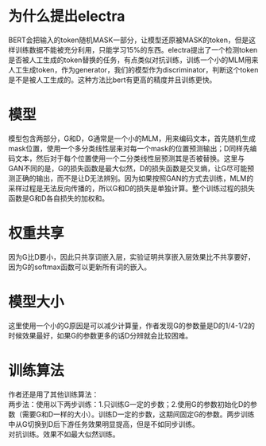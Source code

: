 # 为什么提出electra
BERT会把输入的token随机MASK一部分，让模型还原被MASK的token，但是这样训练数据不能被充分利用，只能学习15%的东西。electra提出了一个检测token是否被人工生成的token替换的任务，有点类似对抗训练，训练一个小的MLM用来人工生成token，作为generator，我们的模型作为discriminator，判断这个token是不是被人工生成的。这种方法比bert有更高的精度并且训练更快。
# 模型
模型包含两部分，G和D，G通常是一个小的MLM，用来编码文本，首先随机生成mask位置，使用一个多分类线性层来对每一个mask的位置预测输出；D同样先编码文本，然后对于每个位置使用一个二分类线性层预测其是否被替换。这里与GAN不同的是，G的损失函数是最大似然，D的损失函数是交叉熵，让G尽可能预测正确的输出，而不是让D无法辨别。因为如果按照GAN的方式去训练，MLM的采样过程是无法反向传播的，所以G和D的损失是单独计算。整个训练过程的损失函数是G和D各自损失的加权和。
# 权重共享
因为G比D要小，因此只共享词嵌入层，实验证明共享嵌入层效果比不共享要好，因为G的softmax函数可以更新所有词的嵌入。
# 模型大小
这里使用一个小的G原因是可以减少计算量，作者发现G的参数量是D的1/4-1/2的时候效果最好，如果G的参数更多的话D分辨就会比较困难。
# 训练算法
作者还是用了其他训练算法：<br>
两步法：使用以下两步训练：1.只训练G一定的步数；2.使用G的参数初始化D的参数（需要G和D一样的大小）。训练D一定的步数，这期间固定G的参数。两步训练中从G切换到D后下游任务效果明显提高，但是不如同步训练。<br>
对抗训练。效果不如最大似然训练。
